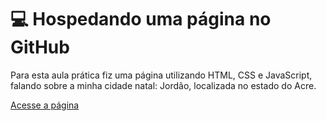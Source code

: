 # 💻 Hospedando uma página no GitHub
 Para esta aula prática fiz uma página utilizando HTML, CSS e JavaScript, falando sobre a minha cidade natal: Jordão, localizada no estado do Acre.
 
 [Acesse a página](https://zalbuquerque.github.io/pagina-Jordao/)
 

